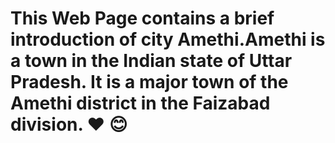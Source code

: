 # This Web Page contains a brief introduction of city Amethi.Amethi is a town in the Indian state of Uttar Pradesh. It is a major town of the Amethi district in the Faizabad division. :heart: :blush:
